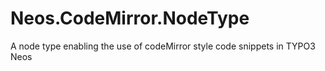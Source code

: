 Neos.CodeMirror.NodeType
========================

A node type enabling the use of codeMirror style code snippets in TYPO3 Neos
